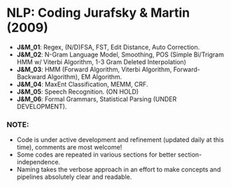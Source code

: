 # NLP: Coding Jurafsky & Martin (2009)

* **J&M_01**: Regex, (N/D)FSA, FST, Edit Distance, Auto Correction.
* **J&M_02**: N-Gram Language Model, Smoothing, POS (Simple Bi/Trigram HMM w/ Viterbi Algorithm, 1-3 Gram Deleted Interpolation)
* **J&M_03**: HMM (Forward Algorithm, Viterbi Algorithm, Forward-Backward Algorithm), EM Algorithm.
* **J&M_04**: MaxEnt Classification, MEMM, CRF.
* **J&M_05**: Speech Recognition. (ON HOLD)
* **J&M_06**: Formal Grammars, Statistical Parsing (UNDER DEVELOPMENT).

### NOTE:
* Code is under active development and refinement (updated daily at this time), comments are most welcome! 
* Some codes are repeated in various sections for better section-independence. 
* Naming takes the verbose approach in an effort to make concepts and pipelines absolutely clear and readable. 
